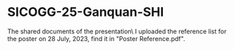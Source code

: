 # SICOGG-25-Ganquan-SHI
The shared documents of the presentation\\
I uploaded the reference list for the poster on 28 July, 2023, find it in "Poster Reference.pdf".
